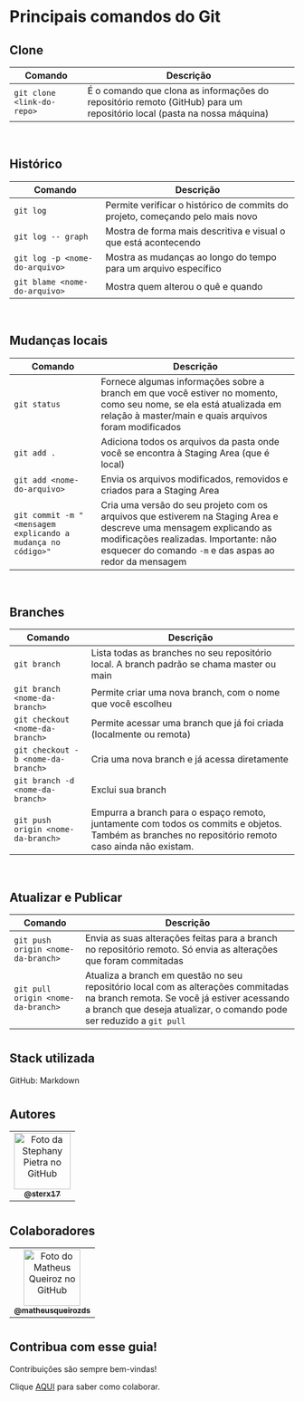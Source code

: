 # Principais comandos do Git

## Clone

Comando | Descrição 
| - | - |
`git clone <link-do-repo>` | É o comando que clona as informações do repositório remoto (GitHub) para um repositório local (pasta na nossa máquina)

<br>

## Histórico

Comando | Descrição 
| - | - |
`git log` | Permite verificar o histórico de commits do projeto, começando pelo mais novo
`git log -- graph` | Mostra de forma mais descritiva e visual o que está acontecendo
`git log -p <nome-do-arquivo>` | Mostra as mudanças ao longo do tempo para um arquivo específico
`git blame <nome-do-arquivo>` | Mostra quem alterou o quê e quando

<br>

## Mudanças locais

Comando | Descrição 
| - | - |
`git status` | Fornece algumas informações sobre a branch em que você estiver no momento, como seu nome, se ela está atualizada em relação à master/main e quais arquivos foram modificados
`git add .` | Adiciona todos os arquivos da pasta onde você se encontra à Staging Area (que é local)
`git add <nome-do-arquivo>` | Envia os arquivos modificados, removidos e criados para a Staging Area 
`git commit -m "<mensagem explicando a mudança no código>"` | Cria uma versão do seu projeto com os arquivos que estiverem na Staging Area e descreve uma mensagem explicando as modificações realizadas. Importante: não esquecer do comando `-m` e das aspas ao redor da mensagem 

<br>

## Branches

Comando | Descrição 
| - | - |
`git branch` | Lista todas as branches no seu repositório local. A branch padrão se chama master ou main
`git branch <nome-da-branch>` |  Permite criar uma nova branch, com o nome que você escolheu
`git checkout <nome-da-branch>` | Permite acessar uma branch que já foi criada (localmente ou remota)
`git checkout -b <nome-da-branch>` | Cria uma nova branch e já acessa diretamente
`git branch -d <nome-da-branch>` | Exclui sua branch 
`git push origin <nome-da-branch>` | Empurra a branch para o espaço remoto, juntamente com todos os commits e objetos. Também as branches no repositório remoto caso ainda não existam. 

<br>

## Atualizar e Publicar

Comando | Descrição 
| - | - |
`git push origin <nome-da-branch>` | Envia as suas alterações feitas para a branch no repositório remoto. Só envia as alterações que foram commitadas
`git pull origin <nome-da-branch>` |  Atualiza a branch em questão no seu repositório local com as alterações commitadas na branch remota. Se você já estiver acessando a branch que deseja atualizar, o comando pode ser reduzido a `git pull`


#

## Stack utilizada
GitHub: Markdown

#

## Autores

<table>
  <tr>
     <td align="center">
      <a href="https://github.com/sterx17">
        <img src="https://avatars.githubusercontent.com/u/71826255?v=4" width="100px;" alt="Foto da Stephany Pietra no GitHub"/><br>
        <sub>
          <b>@sterx17</b>
        </sub>
      </a>
    </td>
  </tr>
</table>

#

## Colaboradores

<table>
  <tr>
     <td align="center">
      <a href="https://github.com/matheusqueirozds">
        <img src="https://avatars.githubusercontent.com/u/70871620?v=4" width="100px;" alt="Foto do Matheus Queiroz no GitHub"/><br>
        <sub>
          <b>@matheusqueirozds</b>
        </sub>
      </a>
    </td>
  </tr>
</table>

#

## Contribua com esse guia!
Contribuições são sempre bem-vindas!

Clique [AQUI](contribuindo.md) para saber como colaborar.
